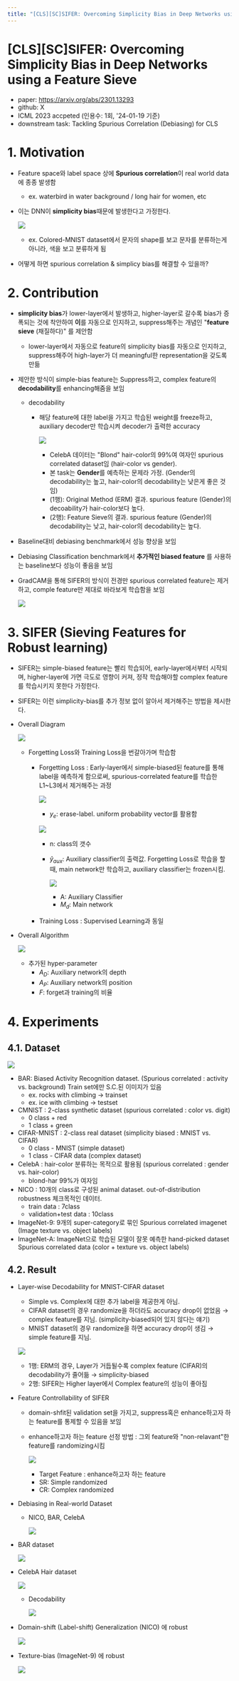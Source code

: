 ```yaml
---
title: "[CLS][SC]SIFER: Overcoming Simplicity Bias in Deep Networks using a Feature Sieve"
---
```

# [CLS][SC]SIFER: Overcoming Simplicity Bias in Deep Networks using a Feature Sieve

- paper: https://arxiv.org/abs/2301.13293
- github: X
- ICML 2023 accpeted (인용수: 1회, '24-01-19 기준)
- downstream task: Tackling Spurious Correlation (Debiasing) for CLS



# 1. Motivation

- Feature space와 label space 상에 **Spurious correlation**이 real world data에 종종 발생함

  - ex. waterbird in water background / long hair for women, etc

- 이는 DNN이 **simplicity bias**때문에 발생한다고 가정한다. 

  ![](/home/jang/Pictures/%EC%8A%A4%ED%81%AC%EB%A6%B0%EC%83%B7/%EC%8A%A4%ED%81%AC%EB%A6%B0%EC%83%B7%202024-01-19%2022-10-01.png)

  - ex. Colored-MNIST dataset에서 문자의 shape를 보고 문자를 분류하는게 아니라, 색을 보고 분류하게 됨

- 어떻게 하면 spurious correlation & simplicy bias를 해결할 수 있을까?

# 2. Contribution

- **simplicity bias**가 lower-layer에서 발생하고, higher-layer로 갈수록 bias가 증폭되는 것에 착안하여 **이**를 자동으로 인지하고, suppress해주는 개념인 "**feature sieve** (채질하다)" 를 제안함 

  - lower-layer에서 자동으로 feature의 simplicity bias를 자동으로 인지하고, suppress해주어 high-layer가 더 meaningful한 representation을 갖도록 만듦

- 제안한 방식이 simple-bias feature는 Suppress하고, complex feature의 **decodability**를 enhancing해줌을 보임

  - decodability

    - 해당 feature에 대한 label을 가지고 학습된 weight를 freeze하고, auxiliary decoder만 학습시켜 decoder가 출력한 accuracy

      ![](../images/2024-01-19/%EC%8A%A4%ED%81%AC%EB%A6%B0%EC%83%B7%202024-01-19%2022-21-00.png)

      - CelebA 데이터는 "Blond" hair-color의 99%여 여자인 spurious correlated dataset임 (hair-color vs gender). 
      - 본 task는 **Gender**를 예측하는 문제라 가정. (Gender의 decodability는 높고, hair-color의 decodability는 낮은게 좋은 것임)
      - (1행): Original Method (ERM) 결과. spurious feature (Gender)의 decoability가 hair-color보다 높다.
      - (2행): Feature Sieve의 결과. spurious feature (Gender)의 decodability는 낮고, hair-color의 decodability는 높다. 

- Baseline대비 debiasing benchmark에서 성능 향상을 보임

- Debiasing Classification benchmark에서 **추가적인 biased feature** 를 사용하는 baseline보다 성능이 좋음을 보임 

- GradCAM을 통해 SIFER의 방식이 전경만 spurious correlated feature는 제거하고, comple feature만 제대로 바라보게 학습함을 보임

  ![](../images/2024-01-19/%EC%8A%A4%ED%81%AC%EB%A6%B0%EC%83%B7%202024-01-19%2022-29-03.png)

  

# 3. SIFER (**S**ieving **Fe**atures for **R**obust learning)

- SIFER는 simple-biased feature는 빨리 학습되어, early-layer에서부터 시작되며, higher-layer에 가면 극도로 영향이 커져, 정작 학습해야할 complex feature를 학습시키지 못한다 가정한다.
- SIFER는 이런 simplicity-bias를 추가 정보 없이 알아서 제거해주는 방법을 제시한다.

- Overall Diagram

  ![](../images/2024-01-19/%EC%8A%A4%ED%81%AC%EB%A6%B0%EC%83%B7%202024-01-19%2022-30-19.png)

  - Forgetting Loss와 Training Loss을 번갈아가며 학습함

    - Forgetting Loss : Early-layer에서 simple-biased된 feature를 통해 label을 예측하게 함으로써, spurious-correlated feature를 학습한 L1~L3에서 제거해주는 과정

      ![](../images/2024-01-19/%EC%8A%A4%ED%81%AC%EB%A6%B0%EC%83%B7%202024-01-19%2022-35-43.png)

      - $y_e$: erase-label. uniform probability vector를 활용함

      ![](../images/2024-01-19/%EC%8A%A4%ED%81%AC%EB%A6%B0%EC%83%B7%202024-01-19%2022-31-28.png)

      - n: class의 갯수

      - $\hat{y}_{aux}$: Auxiliary classifier의 출력값. Forgetting Loss로 학습을 할 때, main network만 학습하고, auxiliary classifier는 frozen시킴.

        ![](../images/2024-01-19/%EC%8A%A4%ED%81%AC%EB%A6%B0%EC%83%B7%202024-01-19%2022-32-11.png)

        - A: Auxiliary Classifier
        - $M_d$: Main network

    - Training Loss : Supervised Learning과 동일

- Overall Algorithm

  ![](../images/2024-01-19/%EC%8A%A4%ED%81%AC%EB%A6%B0%EC%83%B7%202024-01-19%2022-37-14.png)

  - 추가된 hyper-parameter
    - $A_D$: Auxiliary network의 depth
    - $A_P$: Auxiliary network의 position
    - $F$: forget과 training의 비율

# 4. Experiments

## 4.1. Dataset

![](../images/2024-01-19/%EC%8A%A4%ED%81%AC%EB%A6%B0%EC%83%B7%202024-01-19%2022-52-32.png)

- BAR: Biased Activity Recognition dataset. (Spurious correlated : activity vs. background) Train set에만  S.C.된 이미지가 있음
  - ex. rocks with climbing $\to$ trainset
  - ex. ice with climbing $\to$ testset
- CMNIST : 2-class synthetic dataset (spurious correlated : color vs. digit)
  - 0 class + red
  - 1 class + green
- CIFAR-MNIST : 2-class real dataset (simplicity biased : MNIST vs. CIFAR)
  - 0 class - MNIST (simple dataset)
  - 1 class - CIFAR data (complex dataset)
- CelebA : hair-color 분류하는 목적으로 활용됨 (spurious correlated : gender vs. hair-color)
  - blond-har 99%가 여자임
- NICO :  10개의 class로 구성된 animal dataset. out-of-distribution robustness 체크목적인 데이터.
  - train data : 7class
  - validation+test data : 10class
- ImageNet-9: 9개의 super-category로 묶인 Spurious correlated  imagenet (Image texture vs. object labels)
- ImageNet-A: ImageNet으로 학습된 모델이 잘못 예측한 hand-picked dataset Spurious correlated data (color + texture vs. object labels)

## 4.2. Result

- Layer-wise Decodability for MNIST-CIFAR dataset

  - Simple vs. Complex에 대한 추가 label을 제공한게 아님.
  - CIFAR dataset의 경우 randomize을 하더라도 accuracy drop이 없었음 $\to$ complex feature를 지님. (simplicity-biased되어 있지 않다는 얘기)
  - MNIST dataset의 경우 randomize을 하면 accuracy drop이 생김 $\to$ simple feature를 지님. 

  ![](../images/2024-01-19/%EC%8A%A4%ED%81%AC%EB%A6%B0%EC%83%B7%202024-01-19%2022-53-16.png)

  - 1행: ERM의 경우, Layer가 거듭될수록 complex feature (CIFAR)의 decodability가 줄어듦 $\to$ simplicity-biased
  - 2행: SIFER는 Higher layer에서 Complex feature의 성능이 좋아짐

- Feature Controllability of SIFER

  - domain-shfit된 validation set을 가지고, suppress혹은 enhance하고자 하는 feature를 통제할 수 있음을 보임

  - enhance하고자 하는 feature 선정 방법 : 그외 feature와 "non-relavant"한 feature를 randomizing시킴

    ![](../images/2024-01-19/%EC%8A%A4%ED%81%AC%EB%A6%B0%EC%83%B7%202024-01-19%2023-03-20.png)

    - Target Feature : enhance하고자 하는 feature
    - SR: Simple randomized
    - CR: Complex randomized

- Debiasing in Real-world Dataset

  - NICO, BAR, CelebA

    ![](../images/2024-01-19/%EC%8A%A4%ED%81%AC%EB%A6%B0%EC%83%B7%202024-01-19%2023-06-40.png)

- BAR dataset

  ![](../images/2024-01-19/%EC%8A%A4%ED%81%AC%EB%A6%B0%EC%83%B7%202024-01-19%2023-07-19.png)

- CelebA Hair dataset

  ![](../images/2024-01-19/%EC%8A%A4%ED%81%AC%EB%A6%B0%EC%83%B7%202024-01-19%2023-07-52.png)

  - Decodability

    ![](../images/2024-01-19/%EC%8A%A4%ED%81%AC%EB%A6%B0%EC%83%B7%202024-01-19%2023-08-34.png)

- Domain-shift (Label-shift) Generalization (NICO) 에 robust 

  ![](../images/2024-01-19/%EC%8A%A4%ED%81%AC%EB%A6%B0%EC%83%B7%202024-01-19%2023-11-10.png)

- Texture-bias (ImageNet-9) 에 robust

  ![](../images/2024-01-19/%EC%8A%A4%ED%81%AC%EB%A6%B0%EC%83%B7%202024-01-19%2023-09-56.png)
